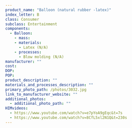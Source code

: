 ```yaml
---
product_name: "Balloon (natural rubber -latex)"
index_letter: B
class: Consumer
subclass: Entertainment
components:
  - Balloon:
    - mass: 
    - materials:
      - Latex (N/A)
    - processes:
      - Blow molding (N/A)
manufacturer: ""
cost: 
DOP: 
POP: 
product_description: ""
materials_and_processes_description: ""
primary_photo_path: /photos/3032.jpg
link_to_manufacturer_website: ""
additional_photos:
  - additional_photo_path: ""
HIMvideos:
  - https://www.youtube.com/watch?v=e7pYoA9gEqc&t=7s
  - https://www.youtube.com/watch?v=8CfL5xl2N1Q&t=230s
---
```

